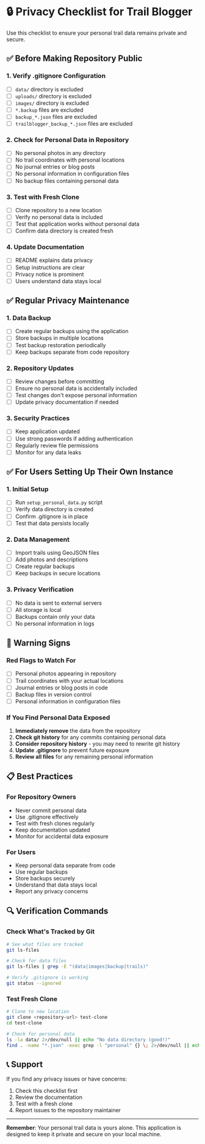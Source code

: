 # 🔒 Privacy Checklist for Trail Blogger

Use this checklist to ensure your personal trail data remains private and secure.

## ✅ Before Making Repository Public

### 1. Verify .gitignore Configuration
- [ ] `data/` directory is excluded
- [ ] `uploads/` directory is excluded
- [ ] `images/` directory is excluded
- [ ] `*.backup` files are excluded
- [ ] `backup_*.json` files are excluded
- [ ] `trailblogger_backup_*.json` files are excluded

### 2. Check for Personal Data in Repository
- [ ] No personal photos in any directory
- [ ] No trail coordinates with personal locations
- [ ] No journal entries or blog posts
- [ ] No personal information in configuration files
- [ ] No backup files containing personal data

### 3. Test with Fresh Clone
- [ ] Clone repository to a new location
- [ ] Verify no personal data is included
- [ ] Test that application works without personal data
- [ ] Confirm data directory is created fresh

### 4. Update Documentation
- [ ] README explains data privacy
- [ ] Setup instructions are clear
- [ ] Privacy notice is prominent
- [ ] Users understand data stays local

## ✅ Regular Privacy Maintenance

### 1. Data Backup
- [ ] Create regular backups using the application
- [ ] Store backups in multiple locations
- [ ] Test backup restoration periodically
- [ ] Keep backups separate from code repository

### 2. Repository Updates
- [ ] Review changes before committing
- [ ] Ensure no personal data is accidentally included
- [ ] Test changes don't expose personal information
- [ ] Update privacy documentation if needed

### 3. Security Practices
- [ ] Keep application updated
- [ ] Use strong passwords if adding authentication
- [ ] Regularly review file permissions
- [ ] Monitor for any data leaks

## ✅ For Users Setting Up Their Own Instance

### 1. Initial Setup
- [ ] Run `setup_personal_data.py` script
- [ ] Verify data directory is created
- [ ] Confirm .gitignore is in place
- [ ] Test that data persists locally

### 2. Data Management
- [ ] Import trails using GeoJSON files
- [ ] Add photos and descriptions
- [ ] Create regular backups
- [ ] Keep backups in secure locations

### 3. Privacy Verification
- [ ] No data is sent to external servers
- [ ] All storage is local
- [ ] Backups contain only your data
- [ ] No personal information in logs

## 🚨 Warning Signs

### Red Flags to Watch For
- [ ] Personal photos appearing in repository
- [ ] Trail coordinates with your actual locations
- [ ] Journal entries or blog posts in code
- [ ] Backup files in version control
- [ ] Personal information in configuration files

### If You Find Personal Data Exposed
1. **Immediately remove** the data from the repository
2. **Check git history** for any commits containing personal data
3. **Consider repository history** - you may need to rewrite git history
4. **Update .gitignore** to prevent future exposure
5. **Review all files** for any remaining personal information

## 📋 Best Practices

### For Repository Owners
- Never commit personal data
- Use .gitignore effectively
- Test with fresh clones regularly
- Keep documentation updated
- Monitor for accidental data exposure

### For Users
- Keep personal data separate from code
- Use regular backups
- Store backups securely
- Understand that data stays local
- Report any privacy concerns

## 🔍 Verification Commands

### Check What's Tracked by Git
```bash
# See what files are tracked
git ls-files

# Check for data files
git ls-files | grep -E "(data|images|backup|trails)"

# Verify .gitignore is working
git status --ignored
```

### Test Fresh Clone
```bash
# Clone to new location
git clone <repository-url> test-clone
cd test-clone

# Check for personal data
ls -la data/ 2>/dev/null || echo "No data directory (good!)"
find . -name "*.json" -exec grep -l "personal" {} \; 2>/dev/null || echo "No personal data found (good!)"
```

## 📞 Support

If you find any privacy issues or have concerns:
1. Check this checklist first
2. Review the documentation
3. Test with a fresh clone
4. Report issues to the repository maintainer

---

**Remember**: Your personal trail data is yours alone. This application is designed to keep it private and secure on your local machine.
